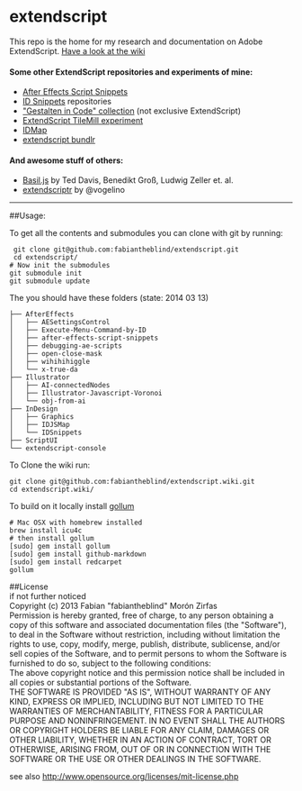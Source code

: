 extendscript
============

This repo is the home for my research and documentation on Adobe ExtendScript. [Have a look at the wiki](https://github.com/fabiantheblind/extendscript/wiki)  

#### Some other ExtendScript repositories and experiments of mine:  

- [After Effects Script Snippets](https://github.com/fabiantheblind/after-effects-script-snippets)  
- [ID Snippets](https://github.com/fabiantheblind/IDSnippets) repositories  
- ["Gestalten in Code" collection](https://github.com/fabiantheblind/gestalten-in-code) (not exclusive ExtendScript)  
- [ExtendScript TileMill experiment](https://github.com/fabiantheblind/extendscript.tilemill)  
- [IDMap](https://github.com/fabiantheblind/IDMap)  
- [extendscript bundlr](https://github.com/fabiantheblind/extendscript-bundlr)  

#### And awesome stuff of others:  

- [Basil.js](http://basiljs.ch/) by  Ted Davis, Benedikt Groß, Ludwig Zeller et. al.   
- [extendscriptr](https://github.com/vogelino/extendscriptr) by @vogelino  


------


##Usage:  

To get all the contents and submodules you can clone with git by running:  

     git clone git@github.com:fabiantheblind/extendscript.git  
     cd extendscript/
    # Now init the submodules
    git submodule init 
    git submodule update  



The you should have these folders (state: 2014 03 13)  

    ├── AfterEffects
    │   ├── AESettingsControl
    │   ├── Execute-Menu-Command-by-ID
    │   ├── after-effects-script-snippets
    │   ├── debugging-ae-scripts
    │   ├── open-close-mask
    │   ├── wihihihiggle
    │   └── x-true-da
    ├── Illustrator
    │   ├── AI-connectedNodes
    │   ├── Illustrator-Javascript-Voronoi
    │   └── obj-from-ai
    ├── InDesign
    │   ├── Graphics
    │   ├── IDJSMap
    │   └── IDSnippets
    ├── ScriptUI
    └── extendscript-console


To Clone the wiki run:  


    git clone git@github.com:fabiantheblind/extendscript.wiki.git  
    cd extendscript.wiki/

To build on it locally install [gollum](https://github.com/gollum/gollum)  

    # Mac OSX with homebrew installed
    brew install icu4c
    # then install gollum  
    [sudo] gem install gollum
    [sudo] gem install github-markdown
    [sudo] gem install redcarpet
    gollum


##License  
if not further noticed  
Copyright (c)  2013 Fabian "fabiantheblind" Morón Zirfas  
Permission is hereby granted, free of charge, to any person obtaining a copy of this software and associated documentation files (the "Software"), to deal in the Software  without restriction, including without limitation the rights to use, copy, modify, merge, publish, distribute, sublicense, and/or sell copies of the Software, and to  permit persons to whom the Software is furnished to do so, subject to the following conditions:  
The above copyright notice and this permission notice shall be included in all copies or substantial portions of the Software.  
THE SOFTWARE IS PROVIDED "AS IS", WITHOUT WARRANTY OF ANY KIND, EXPRESS OR IMPLIED, INCLUDING BUT NOT LIMITED TO THE WARRANTIES OF MERCHANTABILITY, FITNESS FOR A  PARTICULAR PURPOSE AND NONINFRINGEMENT. IN NO EVENT SHALL THE AUTHORS OR COPYRIGHT HOLDERS BE LIABLE FOR ANY CLAIM, DAMAGES OR OTHER LIABILITY, WHETHER IN AN ACTION OF  CONTRACT, TORT OR OTHERWISE, ARISING FROM, OUT OF OR IN CONNECTION WITH THE SOFTWARE OR THE USE OR OTHER DEALINGS IN THE SOFTWARE.  

see also http://www.opensource.org/licenses/mit-license.php




